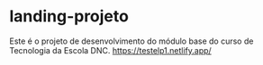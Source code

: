 # landing-projeto
Este é o projeto de desenvolvimento do módulo base do curso de Tecnologia da Escola DNC.
https://testelp1.netlify.app/
